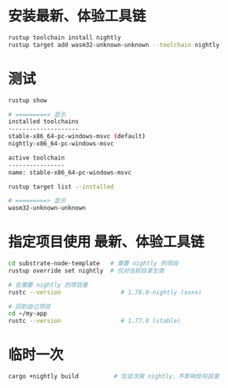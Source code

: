 # 安装最新、体验工具链

```bash
rustup toolchain install nightly
rustup target add wasm32-unknown-unknown --toolchain nightly
```

# 测试

```bash
rustup show

# =========> 显示
installed toolchains
--------------------
stable-x86_64-pc-windows-msvc (default)
nightly-x86_64-pc-windows-msvc

active toolchain
----------------
name: stable-x86_64-pc-windows-msvc
```

```bash
rustup target list --installed

# =========> 显示
wasm32-unknown-unknown
```

# 指定项目使用 最新、体验工具链

```bash
cd substrate-node-template   # 需要 nightly 的项目
rustup override set nightly  # 仅对当前目录生效
```

```bash
# 在需要 nightly 的项目里
rustc --version                 # 1.78.0-nightly (xxxx)

# 回到自己项目
cd ~/my-app
rustc --version                 # 1.77.0 (stable)
```

# 临时一次

```bash
cargo +nightly build          # 仅这次用 nightly，不影响任何目录
```
